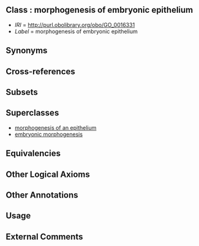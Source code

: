 
## Class : morphogenesis of embryonic epithelium

 * *IRI* = http://purl.obolibrary.org/obo/GO_0016331
 * *Label* = morphogenesis of embryonic epithelium

## Synonyms


## Cross-references


## Subsets


## Superclasses

 * [morphogenesis of an epithelium](../../GO/09/GO_0002009.md)
 * [embryonic morphogenesis](../../GO/98/GO_0048598.md)

## Equivalencies


## Other Logical Axioms


## Other Annotations


## Usage


## External Comments

